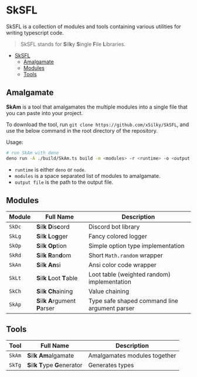 # SkSFL

SkSFL is a collection of modules and tools containing various utilities for
writing typescript code.

> SkSFL stands for **S**il**k**y **S**ingle **F**ile **L**ibraries.

- [SkSFL](#sksfl)
  - [Amalgamate](#amalgamate)
  - [Modules](#modules)
  - [Tools](#tools)


## Amalgamate

**SkAm** is a tool that amalgamates the multiple modules into a single file that
you can paste into your project.

To download the tool, run `git clone https://github.com/x5ilky/SkSFL`, and use the below command in the root directory of the repository.

Usage:

```sh
# run SkAm with deno
deno run -A ./build/SkAm.ts build -m <modules> -r <runtime> -o <output file>
```

- `runtime` is either `deno` or `node`.
- `modules` is a space separated list of modules to amalgamate.
- `output file` is the path to the output file.

## Modules

| Module | Full Name                            | Description                                   |
| ------ | ------------------------------------ | --------------------------------------------- |
| `SkDc` | **S**il**k** **D**is**c**ord         | Discord bot library                           |
| `SkLg` | **S**il**k** **L**o**g**ger          | Fancy colored logger                          |
| `SkOp` | **S**il**k** **Op**tion              | Simple option type implementation             |
| `SkRd` | **S**il**k** **R**an**d**om          | Short `Math.random` wrapper                   |
| `SkAn` | **S**il**k** **An**si                | Ansi color code wrapper                       |
| `SkLt` | **S**il**k** **L**oot **T**able      | Loot table (weighted random) implementation   |
| `SkCh` | **S**il**k** **Ch**aining            | Value chaining                                |
| `SkAp` | **S**il**k** **A**rgument **P**arser | Type safe shaped command line argument parser |

## Tools

| Tool   | Full Name                           | Description                  |
| ------ | ----------------------------------- | ---------------------------- |
| `SkAm` | **S**il**k** **Am**algamate         | Amalgamates modules together |
| `SkTg` | **S**il**k** **T**ype **G**enerator | Generates types              |
